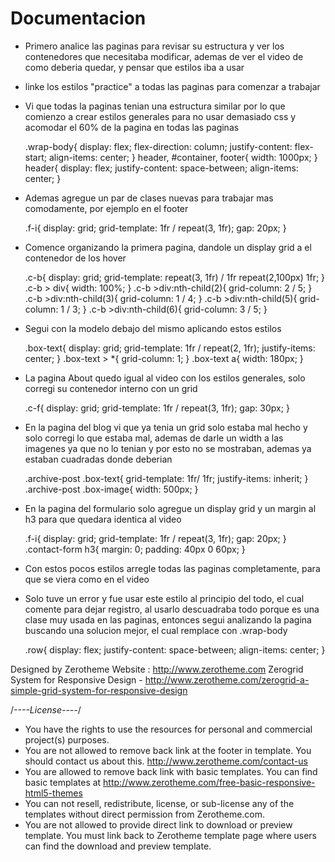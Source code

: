 # Documentacion

- Primero analice las paginas para revisar su estructura y ver los contenedores que necesitaba modificar, ademas de ver el video de como deberia quedar, y pensar que estilos iba a usar
- linke los estilos "practice" a todas las paginas para comenzar a trabajar

    <link rel="stylesheet" href="css/practice.css">

- Vi que todas la paginas tenian una estructura similar por lo que comienzo a crear estilos generales para no usar demasiado css y acomodar el 60% de la pagina en todas las paginas

    .wrap-body{
        display: flex;
        flex-direction: column;
        justify-content: flex-start;
        align-items: center;
    }
    header, #container, footer{
        width: 1000px;
    }
    header{
        display: flex;
        justify-content: space-between;
        align-items: center;
    }

- Ademas agregue un par de clases nuevas para trabajar mas comodamente, por ejemplo en el footer

    .f-i{
        display: grid;
        grid-template: 1fr / repeat(3, 1fr);
        gap: 20px;
    }

- Comence organizando la primera pagina, dandole un display grid a el contenedor de los hover

    .c-b{
        display: grid;
        grid-template: repeat(3, 1fr) / 1fr repeat(2,100px) 1fr;
    }
    .c-b > div{
    width: 100%;
    }
    .c-b >div:nth-child(2){
        grid-column: 2 / 5;
    }
    .c-b >div:nth-child(3){
        grid-column: 1 / 4;
    }
    .c-b >div:nth-child(5){
        grid-column: 1 / 3;
    }
    .c-b >div:nth-child(6){
        grid-column: 3 / 5;
    }

- Segui con la modelo debajo del mismo aplicando estos estilos

    .box-text{
        display: grid;
        grid-template: 1fr / repeat(2, 1fr);
        justify-items: center;
    }
    .box-text > *{
        grid-column: 1;
    }
    .box-text a{
        width: 180px;
    }

- La pagina About quedo igual al video con los estilos generales, solo corregi su contenedor interno con un grid

    .c-f{
        display: grid;
        grid-template: 1fr / repeat(3, 1fr);
        gap: 30px;
    }

- En la pagina del blog vi que ya tenia un grid solo estaba mal hecho y solo corregi lo que estaba mal, ademas de darle un width a las imagenes ya que no lo tenian y por esto no se mostraban, ademas ya estaban cuadradas donde deberian

    .archive-post .box-text{
        grid-template: 1fr/ 1fr;
        justify-items: inherit;
    }
    .archive-post .box-image{
        width: 500px;
    }

- En la pagina del formulario solo agregue un display grid y un margin al h3 para que quedara identica al video

    .f-i{
        display: grid;
        grid-template: 1fr / repeat(3, 1fr);
        gap: 20px;
    }
    .contact-form h3{
        margin: 0;
        padding: 40px 0 60px;
    }

- Con estos pocos estilos arregle todas las paginas completamente, para que se viera como en el video
- Solo tuve un error y fue usar este estilo al principio del todo, el cual comente para dejar registro, al usarlo descuadraba todo porque es una clase muy usada en las paginas, entonces segui analizando la pagina buscando una solucion mejor, el cual remplace con .wrap-body

    .row{
        display: flex;
        justify-content: space-between;
        align-items: center;
    }



Designed by Zerotheme
Website : http://www.zerotheme.com
Zerogrid System for Responsive Design - http://www.zerotheme.com/zerogrid-a-simple-grid-system-for-responsive-design

/*----License----*/
+ You have the rights to use the resources for personal and commercial project(s) purposes.
+ You are not allowed to remove back link at the footer in template. You should contact us about this. http://www.zerotheme.com/contact-us
+ You are allowed to remove back link with basic templates. You can find basic templates at http://www.zerotheme.com/free-basic-responsive-html5-themes
+ You can not resell, redistribute, license, or sub-license any of the templates without direct permission from Zerotheme.com.
+ You are not allowed to provide direct link to download or preview template. You must link back to Zerotheme template page where users can find the download and preview template.